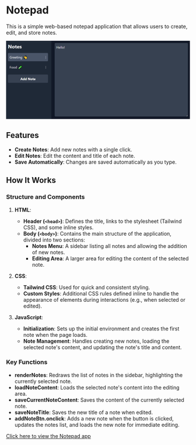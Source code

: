 # Notepad

This is a simple web-based notepad application that allows users to create, edit, and store notes.

![Example](example.png)

## Features

- **Create Notes**: Add new notes with a single click.
- **Edit Notes**: Edit the content and title of each note.
- **Save Automatically**: Changes are saved automatically as you type.

## How It Works

### Structure and Components

1. **HTML**:
   - **Header (`<head>`)**: Defines the title, links to the stylesheet (Tailwind CSS), and some inline styles.
   - **Body (`<body>`)**: Contains the main structure of the application, divided into two sections:
     - **Notes Menu**: A sidebar listing all notes and allowing the addition of new notes.
     - **Editing Area**: A larger area for editing the content of the selected note.

2. **CSS**:
   - **Tailwind CSS**: Used for quick and consistent styling.
   - **Custom Styles**: Additional CSS rules defined inline to handle the appearance of elements during interactions (e.g., when selected or edited).

3. **JavaScript**:
   - **Initialization**: Sets up the initial environment and creates the first note when the page loads.
   - **Note Management**: Handles creating new notes, loading the selected note's content, and updating the note's title and content.

### Key Functions

- **renderNotes**: Redraws the list of notes in the sidebar, highlighting the currently selected note.
- **loadNoteContent**: Loads the selected note's content into the editing area.
- **saveCurrentNoteContent**: Saves the content of the currently selected note.
- **saveNoteTitle**: Saves the new title of a note when edited.
- **addNoteBtn.onclick**: Adds a new note when the button is clicked, updates the notes list, and loads the new note for immediate editing.

[Click here to view the Notepad app](https://sutton-sn.github.io/notepad/)
